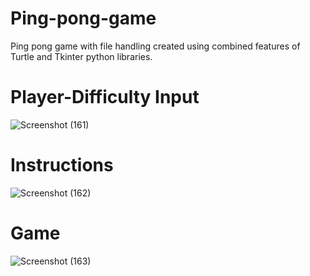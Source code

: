# Ping-pong-game
Ping pong game with file handling created using combined features of Turtle and Tkinter python libraries.

# Player-Difficulty Input
![Screenshot (161)](https://github.com/botdotpy/Ping-pong-game/assets/131703097/a5235b01-b373-4f27-8086-cb5b30ca0cea)

# Instructions
![Screenshot (162)](https://github.com/botdotpy/Ping-pong-game/assets/131703097/83cf8c6f-0628-492f-ab9b-fc6dba86bc1b)

# Game
![Screenshot (163)](https://github.com/botdotpy/Ping-pong-game/assets/131703097/10aa295b-627a-4b59-86a0-19436942708f)
